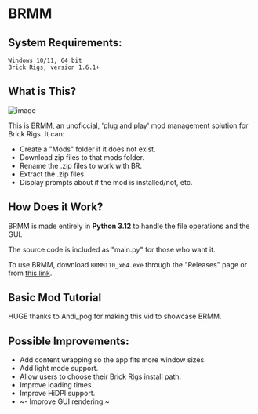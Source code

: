 # BRMM

## System Requirements:

```
Windows 10/11, 64 bit
Brick Rigs, version 1.6.1+
```


## What is This?

![image](https://github.com/anonymous-editor/BRMM/assets/74514726/5fbc4b7b-179e-4574-82fb-340ac1190fcf)

This is BRMM, an unoficcial, 'plug and play' mod management solution for Brick Rigs. It can:
- Create a "Mods" folder if it does not exist.
- Download zip files to that mods folder.
- Rename the .zip files to work with BR.
- Extract the .zip files.
- Display prompts about if the mod is installed/not, etc.


## How Does it Work?

BRMM is made entirely in **Python 3.12** to handle the file operations and the GUI.

The source code is included as "main.py" for those who want it.

To use BRMM, download `BRMM110_x64.exe` through the "Releases" page or from [this link](https://github.com/anonymous-editor/BRMM/releases/tag/1.0.0).

## Basic Mod Tutorial

HUGE thanks to Andi_pog for making this vid to showcase BRMM.



## Possible Improvements:
- Add content wrapping so the app fits more window sizes.
- Add light mode support.
- Allow users to choose their Brick Rigs install path.
- Improve loading times.
- Improve HiDPI support.
- ~- Improve GUI rendering.~

